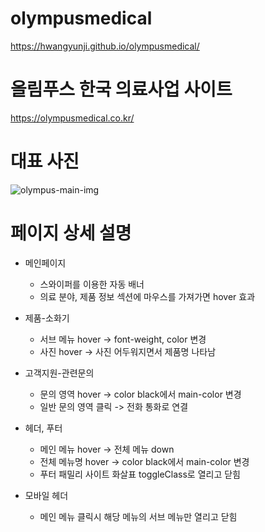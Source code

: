 # olympusmedical
https://hwangyunji.github.io/olympusmedical/


# 올림푸스 한국 의료사업 사이트
https://olympusmedical.co.kr/


# 대표 사진
![olympus-main-img](https://user-images.githubusercontent.com/105402299/187571351-dc3bf61f-93ae-49a7-bedd-f81ad3736226.png)


# 페이지 상세 설명

- 메인페이지
  - 스와이퍼를 이용한 자동 배너
  - 의료 분야, 제품 정보 섹션에 마우스를 가져가면 hover 효과
  
- 제품-소화기
  - 서브 메뉴 hover -> font-weight, color 변경
  - 사진 hover -> 사진 어두워지면서 제품명 나타남
  
- 고객지원-관련문의
  - 문의 영역 hover -> color black에서 main-color 변경
  - 일반 문의 영역 클릭 -> 전화 통화로 연결
  
- 헤더, 푸터
  - 메인 메뉴 hover -> 전체 메뉴 down
  - 전체 메뉴명 hover -> color black에서 main-color 변경
  - 푸터 패밀리 사이트 화살표 toggleClass로 열리고 닫힘
  
- 모바일 헤더
  - 메인 메뉴 클릭시 해당 메뉴의 서브 메뉴만 열리고 닫힘
